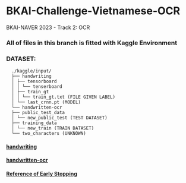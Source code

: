 # BKAI-Challenge-Vietnamese-OCR
BKAI-NAVER 2023 - Track 2: OCR
### All of files in this branch is fitted with Kaggle Environment
### DATASET: 

      ./kaggle/input/
      ├── handwriting
      │ ├── tensorboard
      │ │ └── tenserboard
      │ ├── train_gt
      │ │ └── train_gt.txt (FILE GIVEN LABEL)
      │ └── last_crnn.pt (MODEL)
      └── handwritten-ocr
      ├── public_test_data
      │ └── new_public_test (TEST DATASET)
      ├── training_data
      │ └── new_train (TRAIN DATASET)
      └── two_characters (UNKNOWN)

#### [handwriting](https://www.kaggle.com/datasets/phmnhnguyt/handwriting/)
#### [handwritten-ocr](https://www.kaggle.com/datasets/ldmkstn/handwritten-ocr/)
#### [Reference of Early Stopping](https://github.com/Bjarten/early-stopping-pytorch/blob/master/MNIST_Early_Stopping_example.ipynb)
